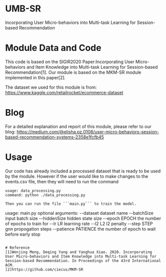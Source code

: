 # UMB-SR
Incorporating User Micro-behaviors into Multi-task Learning for Session-based Recommendation


# Module Data and Code
This code is based on the SIGIR2020 Paper:Incorporating User Micro-behaviors and Item Knowledge into Multi-task Learning for Session-based Recommendation[1]. Our module is based on the MKM-SR module implemented in this paper[2].

The dataset we used for this module is from: https://www.kaggle.com/retailrocket/ecommerce-dataset


# Blog
For a detailed explanation and report of this module, please refer to our blog: https://medium.com/@elisha.pz.0108/user-micro-behaviors-session-based-recommendation-systems-2358e1fcfb45


# Usage
Our code has already included a processed dataset that is ready to be used by the module. However if the user would like to make changes to the events.csv file, then they will need to
run the command

```
usage: data_processing.py
command: python ./data_processing.py

Then you can run the file ```main.py``` to train the model.
```
usage: main.py 
optional arguments:
  --dataset             dataset name
  --batchSize           input batch size
  --hiddenSize          hidden state size
  --epoch EPOCH         the number of epochs to train for
  --lr LR               learning rate
  --l2 L2               l2 penalty
  --step STEP           gnn propogation steps
  --patience PATIENCE   the number of epoch to wait before early stop
  

```

# Reference
[1]Wenjing Meng, Deqing Yang and Yanghua Xiao. 2020. Incorporating User Micro-behaviors and Item Knowledge into Multi-task Learning for Session-based Recommendation. In Proceedings of the 43rd International ACM.
[2]https://github.com/ciecus/MKM-SR
